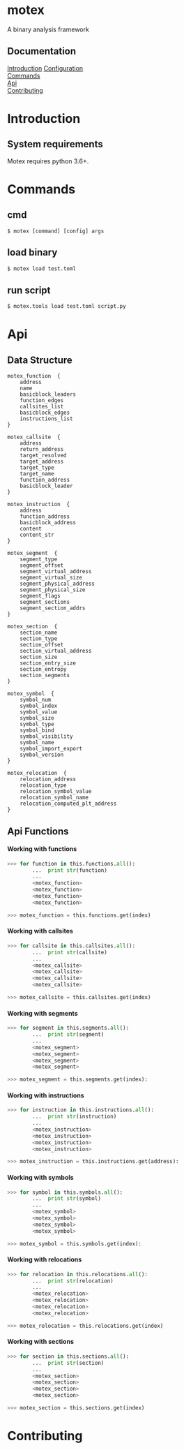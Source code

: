 # motex
A binary analysis framework

## Documentation
[Introduction](#Introduction) 
[Configuration](#Configuration)  
[Commands](#Commands)  
[Api](#Api)  
[Contributing](#Contributing) 

# Introduction
## System requirements
Motex requires python 3.6+.

# Commands
## cmd 
`$ motex [command] [config] args`

## load binary
```bash
$ motex load test.toml
```

## run script 
```bash
$ motex.tools load test.toml script.py
```

# Api
## Data Structure
```
motex_function  {
	address
	name
	basicblock_leaders
	function_edges
	callsites_list
	basicblock_edges
	instructions_list
}

motex_callsite  {
	address
	return_address
	target_resolved
	target_address
	target_type
	target_name
	function_address
	basicblock_leader
}

motex_instruction  {
	address
	function_address
	basicblock_address
	content
	content_str
}

motex_segment  {
	segment_type
	segment_offset
	segment_virtual_address
	segment_virtual_size
	segment_physical_address
	segment_physical_size
	segment_flags
	segment_sections
	segment_section_addrs
}

motex_section  {
	section_name
	section_type
	section_offset
	section_virtual_address
	section_size
	section_entry_size
	section_entropy
	section_segments
}

motex_symbol  {
	symbol_num
	symbol_index
	symbol_value
	symbol_size
	symbol_type
	symbol_bind
	symbol_visibility
	symbol_name
	symbol_import_export
	symbol_version
}

motex_relocation  {
	relocation_address
	relocation_type
	relocation_symbol_value
	relocation_symbol_name
	relocation_computed_plt_address
}
```

## Api Functions
#### Working with functions
```python
>>> for function in this.functions.all():
        ...  print str(function)
        ...
        <motex_function>
        <motex_function> 
        <motex_function> 
        <motex_function> 

>>> motex_function = this.functions.get(index)
```

#### Working with callsites
```python
>>> for callsite in this.callsites.all():
        ...  print str(callsite)
        ...
        <motex_callsite>
        <motex_callsite> 
        <motex_callsite> 
        <motex_callsite> 

>>> motex_callsite = this.callsites.get(index)
```

#### Working with segments
```python
>>> for segment in this.segments.all():
        ...  print str(segment)
        ...
        <motex_segment>
        <motex_segment> 
        <motex_segment> 
        <motex_segment> 

>>> motex_segment = this.segments.get(index):
```

#### Working with instructions
```python
>>> for instruction in this.instructions.all():
        ...  print str(instruction)
        ...
        <motex_instruction>
        <motex_instruction>
        <motex_instruction>
        <motex_instruction>

>>> motex_instruction = this.instructions.get(address):
```

#### Working with symbols
```python
>>> for symbol in this.symbols.all():
        ...  print str(symbol)
        ...
        <motex_symbol>
        <motex_symbol>
        <motex_symbol>
        <motex_symbol>

>>> motex_symbol = this.symbols.get(index):
```

#### Working with relocations
```python
>>> for relocation in this.relocations.all():
        ...  print str(relocation)
        ...
        <motex_relocation>
        <motex_relocation>
        <motex_relocation>
        <motex_relocation>

>>> motex_relocation = this.relocations.get(index)
```

#### Working with sections
```python
>>> for section in this.sections.all():
        ...  print str(section)
        ...
        <motex_section>
        <motex_section>
        <motex_section>
        <motex_section>

>>> motex_section = this.sections.get(index)
```

# Contributing
